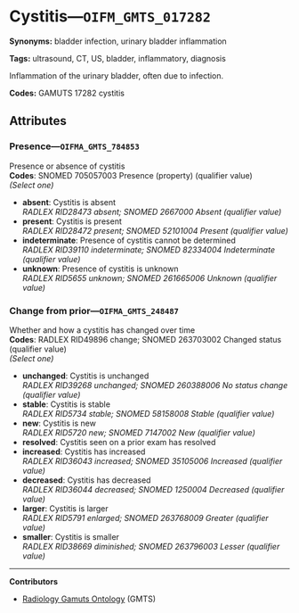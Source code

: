 # Cystitis—`OIFM_GMTS_017282`

**Synonyms:** bladder infection, urinary bladder inflammation

**Tags:** ultrasound, CT, US, bladder, inflammatory, diagnosis

Inflammation of the urinary bladder, often due to infection.

**Codes:** GAMUTS 17282 cystitis

## Attributes

### Presence—`OIFMA_GMTS_784853`

Presence or absence of cystitis  
**Codes**: SNOMED 705057003 Presence (property) (qualifier value)  
*(Select one)*

- **absent**: Cystitis is absent  
_RADLEX RID28473 absent; SNOMED 2667000 Absent (qualifier value)_
- **present**: Cystitis is present  
_RADLEX RID28472 present; SNOMED 52101004 Present (qualifier value)_
- **indeterminate**: Presence of cystitis cannot be determined  
_RADLEX RID39110 indeterminate; SNOMED 82334004 Indeterminate (qualifier value)_
- **unknown**: Presence of cystitis is unknown  
_RADLEX RID5655 unknown; SNOMED 261665006 Unknown (qualifier value)_

### Change from prior—`OIFMA_GMTS_248487`

Whether and how a cystitis has changed over time  
**Codes**: RADLEX RID49896 change; SNOMED 263703002 Changed status (qualifier value)  
*(Select one)*

- **unchanged**: Cystitis is unchanged  
_RADLEX RID39268 unchanged; SNOMED 260388006 No status change (qualifier value)_
- **stable**: Cystitis is stable  
_RADLEX RID5734 stable; SNOMED 58158008 Stable (qualifier value)_
- **new**: Cystitis is new  
_RADLEX RID5720 new; SNOMED 7147002 New (qualifier value)_
- **resolved**: Cystitis seen on a prior exam has resolved  
- **increased**: Cystitis has increased  
_RADLEX RID36043 increased; SNOMED 35105006 Increased (qualifier value)_
- **decreased**: Cystitis has decreased  
_RADLEX RID36044 decreased; SNOMED 1250004 Decreased (qualifier value)_
- **larger**: Cystitis is larger  
_RADLEX RID5791 enlarged; SNOMED 263768009 Greater (qualifier value)_
- **smaller**: Cystitis is smaller  
_RADLEX RID38669 diminished; SNOMED 263796003 Lesser (qualifier value)_

---

**Contributors**

- [Radiology Gamuts Ontology](https://gamuts.net/) (GMTS)